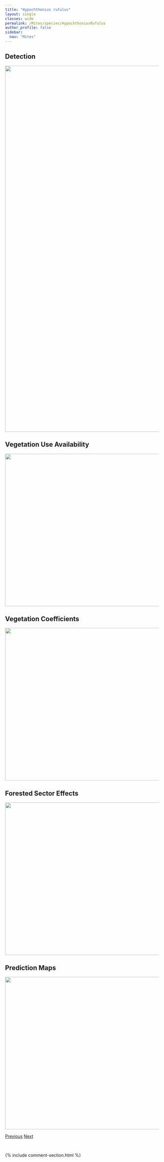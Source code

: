 ```yaml
---
title: "Hypochthonius rufulus"
layout: single
classes: wide
permalink: /Mites/species/HypochthoniusRufulus
author_profile: false
sidebar:
  nav: "Mites"
---
```


<h2>Detection</h2>

<a href="https://drive.google.com/uc?export=view&id=1zJbh2C3smfCnE6FosajaXJOH3ZSlHmFb">
<img src="https://drive.google.com/uc?export=view&id=1zJbh2C3smfCnE6FosajaXJOH3ZSlHmFb" height = "1200" width = "800">
</a>


<h2>Vegetation Use Availability</h2>

<a href="https://drive.google.com/uc?export=view&id=1QC8fVyRV7NTtetAFVYRIYUT1c0gAQD8X">
<img src="https://drive.google.com/uc?export=view&id=1QC8fVyRV7NTtetAFVYRIYUT1c0gAQD8X" height = "500" width = "1000">
</a>


<h2>Vegetation Coefficients</h2>

<a href="https://drive.google.com/uc?export=view&id=1ZAdwfDn5dPIIvZ8BL5sdu5IuDkM9QOhv">
<img src="https://drive.google.com/uc?export=view&id=1ZAdwfDn5dPIIvZ8BL5sdu5IuDkM9QOhv" height = "500" width = "1000">
</a>


<h2>Forested Sector Effects</h2>

<a href="https://drive.google.com/uc?export=view&id=1K6Mi8uct07FaONELs97WK_8VhUtDZw30">
<img src="https://drive.google.com/uc?export=view&id=1K6Mi8uct07FaONELs97WK_8VhUtDZw30" height = "500" width = "1000">
</a>


<h2>Prediction Maps</h2>

<a href="https://drive.google.com/uc?export=view&id=16tJqMFp7a9fxijGeGna9KlfvqXQGIWia">
<img src="https://drive.google.com/uc?export=view&id=16tJqMFp7a9fxijGeGna9KlfvqXQGIWia" height = "500" width = "1000">
</a>


<a href="/DevelopmentWebsite/Mites/species/HypochthoniusLuteus" class="pagination--pager" title="Hypochthonius luteus">Previous</a> <a href="/DevelopmentWebsite/Mites/species/IugoribatesGracilis" class="pagination--pager" title="Iugoribates gracilis">Next</a>

<p>&nbsp;</p>

{% include comment-section.html %}
